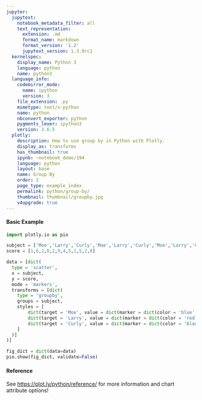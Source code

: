 ```yaml
---
jupyter:
  jupytext:
    notebook_metadata_filter: all
    text_representation:
      extension: .md
      format_name: markdown
      format_version: '1.2'
      jupytext_version: 1.3.0rc1
  kernelspec:
    display_name: Python 3
    language: python
    name: python3
  language_info:
    codemirror_mode:
      name: ipython
      version: 3
    file_extension: .py
    mimetype: text/x-python
    name: python
    nbconvert_exporter: python
    pygments_lexer: ipython3
    version: 3.6.5
  plotly:
    description: How to use group by in Python with Plotly.
    display_as: transforms
    has_thumbnail: true
    ipynb: ~notebook_demo/194
    language: python
    layout: base
    name: Group By
    order: 2
    page_type: example_index
    permalink: python/group-by/
    thumbnail: thumbnail/groupby.jpg
    v4upgrade: true
---
```


#### Basic Example

```python
import plotly.io as pio

subject = ['Moe','Larry','Curly','Moe','Larry','Curly','Moe','Larry','Curly','Moe','Larry','Curly']
score = [1,6,2,8,2,9,4,5,1,5,2,8]

data = [dict(
  type = 'scatter',
  x = subject,
  y = score,
  mode = 'markers',
  transforms = [dict(
    type = 'groupby',
    groups = subject,
    styles = [
        dict(target = 'Moe', value = dict(marker = dict(color = 'blue'))),
        dict(target = 'Larry', value = dict(marker = dict(color = 'red'))),
        dict(target = 'Curly', value = dict(marker = dict(color = 'black')))
    ]
  )]
)]

fig_dict = dict(data=data)
pio.show(fig_dict, validate=False)
```

#### Reference
See https://plot.ly/python/reference/ for more information and chart attribute options!

